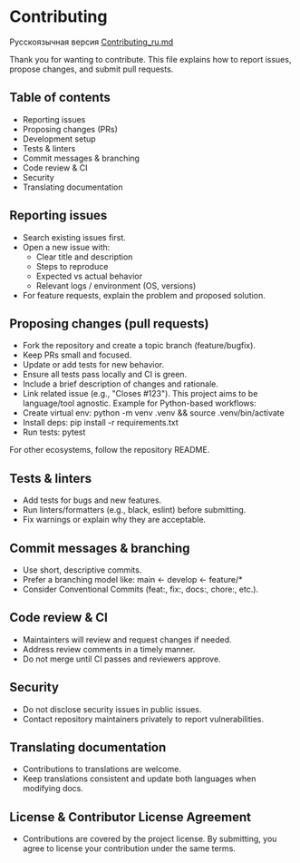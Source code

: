 # Contributing

Русскоязычная версия [Contributing_ru.md](Contributing_ru.md)

Thank you for wanting to contribute. This file explains how to report issues, propose changes, and submit pull requests.

## Table of contents
- Reporting issues
- Proposing changes (PRs)
- Development setup
- Tests & linters
- Commit messages & branching
- Code review & CI
- Security
- Translating documentation

## Reporting issues
- Search existing issues first.
- Open a new issue with:
    - Clear title and description
    - Steps to reproduce
    - Expected vs actual behavior
    - Relevant logs / environment (OS, versions)
- For feature requests, explain the problem and proposed solution.

## Proposing changes (pull requests)
- Fork the repository and create a topic branch (feature/bugfix).
- Keep PRs small and focused.
- Update or add tests for new behavior.
- Ensure all tests pass locally and CI is green.
- Include a brief description of changes and rationale.
- Link related issue (e.g., "Closes #123").
This project aims to be language/tool agnostic. Example for Python-based workflows:
- Create virtual env: python -m venv .venv && source .venv/bin/activate
- Install deps: pip install -r requirements.txt
- Run tests: pytest

For other ecosystems, follow the repository README.

## Tests & linters
- Add tests for bugs and new features.
- Run linters/formatters (e.g., black, eslint) before submitting.
- Fix warnings or explain why they are acceptable.

## Commit messages & branching
- Use short, descriptive commits.
- Prefer a branching model like: main ← develop ← feature/*
- Consider Conventional Commits (feat:, fix:, docs:, chore:, etc.).

## Code review & CI
- Maintainters will review and request changes if needed.
- Address review comments in a timely manner.
- Do not merge until CI passes and reviewers approve.

## Security
- Do not disclose security issues in public issues.
- Contact repository maintainers privately to report vulnerabilities.

## Translating documentation
- Contributions to translations are welcome.
- Keep translations consistent and update both languages when modifying docs.

## License & Contributor License Agreement
- Contributions are covered by the project license. By submitting, you agree to license your contribution under the same terms.